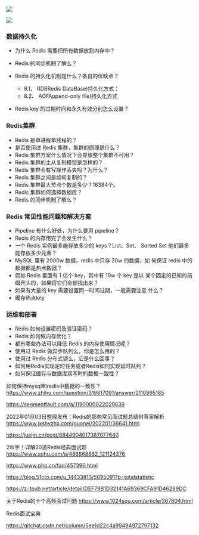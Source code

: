![](https://images.xiaozhuanlan.com/uploads/photo/2022/9b9e0dc3-70e3-4b7a-b580-4a77408a859b.png)


![](https://images.xiaozhuanlan.com/uploads/photo/2022/f1d6a4d8-0568-4d20-b743-cd1dc32075e8.png)

### 数据持久化

- 为什么 Redis 需要把所有数据放到内存中？

- Redis 的同步机制了解么？
- Redis 的持久化机制是什么？各自的优缺点？
	- 8.1、 RDBRedis DataBase)持久化方式：
	- 8.2、 AOFAppend-only file)持久化方式

- Redis key 的过期时间和永久有效分别怎么设置？

### Redis集群

- Redis 是单进程单线程的？
- 是否使用过 Redis 集群，集群的原理是什么？
- Redis 集群方案什么情况下会导致整个集群不可用？
- Redis 集群的主从复制模型是怎样的？
- Redis 集群会有写操作丢失吗？为什么？
- Redis 集群之间是如何复制的？
- Redis 集群最大节点个数是多少？16384个。
- Redis 集群如何选择数据库？
- Redis 的同步机制了解么？


### Redis 常见性能问题和解决方案

- Pipeline 有什么好处，为什么要用 pipeline？
- Redis 的内存用完了会发生什么？
- 一个 Redis 实例最多能存放多少的 keys？List、Set、 Sorted Set 他们最多能存放多少元素？
- MySQL 里有 2000w 数据，redis 中只存 20w 的数据，如 何保证 redis 中的数据都是热点数据？
- 假如 Redis 里面有 1 亿个 key，其中有 10w 个 key 是以 某个固定的已知的前缀开头的，如果将它们全部找出来？
- 如果有大量的 key 需要设置同一时间过期，一般需要注意 什么？
- 缓存热点key

### 运维和部署

- Redis 如何设置密码及验证密码？
- Redis 如何做内存优化？
- 都有哪些办法可以降低 Redis 的内存使用情况呢？
- 使用过 Redis 做异步队列么，你是怎么用的？
- 使用过 Redis 分布式锁么，它是什么回事？
- 如何用Redis实现定时任务或者Redis如何实现延时队列？
- 如何保证缓存与数据库双写时的数据一致性？

如何保持mysql和redis中数据的一致性？
https://www.zhihu.com/question/319817091/answer/2110995185


https://segmentfault.com/a/1190000022029639

2022年01月03日整理发布：Redis的那些常见面试题总结附答案解析
https://www.jxshyzhx.com/guonei/202201/36641.html

https://juejin.cn/post/6844904017387077640


2W字！详解20道Redis经典面试题
https://www.sohu.com/a/486868862_121124376



https://www.php.cn/faq/457390.html

https://blog.51cto.com/u_14433813/5095091?b=totalstatistic

https://z.itpub.net/article/detail/DEF79B1D32141A69369CFA91D46289DC

关于Redis的十个高频面试问题
https://www.1024sou.com/article/267804.html

Redis面试宝典

https://gitchat.csdn.net/column/5ee1d22c4a99494972797132